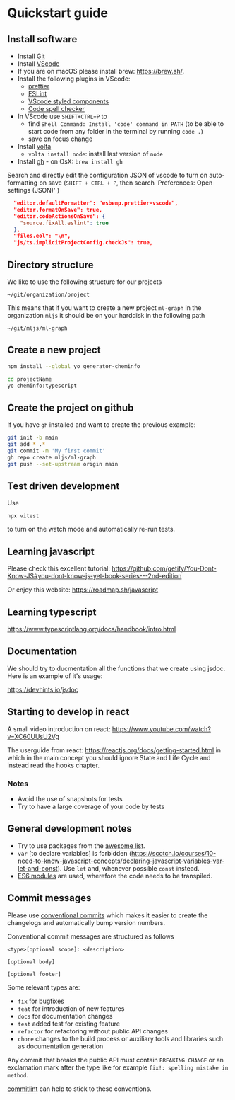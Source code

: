 # Quickstart guide

## Install software

- Install [Git](https://git-scm.com/book/en/v2/Getting-Started-Installing-Git)
- Install [VScode](https://code.visualstudio.com/)
- If you are on macOS please install brew: https://brew.sh/.
- Install the following plugins in VScode:
  - [prettier](https://marketplace.visualstudio.com/items?itemName=esbenp.prettier-vscode)
  - [ESLint](https://marketplace.visualstudio.com/items?itemName=dbaeumer.vscode-eslint)
  - [VScode styled components](https://marketplace.visualstudio.com/items?itemName=styled-components.vscode-styled-components)
  - [Code spell checker](https://marketplace.visualstudio.com/items?itemName=streetsidesoftware.code-spell-checker)
- In VScode use `SHIFT+CTRL+P` to
  - find `Shell Command: Install 'code' command in PATH` (to be able to start code from any folder in the terminal by running `code .`)
  - save on focus change
- Install [volta](https://docs.volta.sh/guide/getting-started)
  - `volta install node`: install last version of `node`
- Install [gh](https://github.com/cli/cli) - on OsX: `brew install gh`

Search and directly edit the configuration JSON of vscode to turn on auto-formatting on save (`SHIFT + CTRL + P`, then search 'Preferences: Open settings (JSON)' )

```json
  "editor.defaultFormatter": "esbenp.prettier-vscode",
  "editor.formatOnSave": true,
  "editor.codeActionsOnSave": {
    "source.fixAll.eslint": true
  },
  "files.eol": "\n",
  "js/ts.implicitProjectConfig.checkJs": true,
```

## Directory structure

We like to use the following structure for our projects

`~/git/organization/project`

This means that if you want to create a new project `ml-graph` in the organization `mljs` it should be on your harddisk in the following path

`~/git/mljs/ml-graph`

## Create a new project

```bash
npm install --global yo generator-cheminfo

cd projectName
yo cheminfo:typescript
```

## Create the project on github

If you have `gh` installed and want to create the previous example:

```bash
git init -b main
git add * .*
git commit -m 'My first commit'
gh repo create mljs/ml-graph
git push --set-upstream origin main
```

## Test driven development

Use

```
npx vitest
```

to turn on the watch mode and automatically re-run tests.

## Learning javascript

Please check this excellent tutorial: https://github.com/getify/You-Dont-Know-JS#you-dont-know-js-yet-book-series---2nd-edition

Or enjoy this website: https://roadmap.sh/javascript

## Learning typescript

https://www.typescriptlang.org/docs/handbook/intro.html

## Documentation

We should try to ducmentation all the functions that we create using jsdoc. Here is an example of it's usage:

https://devhints.io/jsdoc

## Starting to develop in react

A small video introduction on react: https://www.youtube.com/watch?v=XC60UUsU2Vg

The userguide from react: https://reactjs.org/docs/getting-started.html in which in the main concept you should ignore State and Life Cycle and instead read the hooks chapter.

### Notes

- Avoid the use of snapshots for tests
- Try to have a large coverage of your code by tests

## General development notes

- Try to use packages from the [awesome list](https://github.com/cheminfo/awesome).
- `var` [to declare variables] is forbidden (https://scotch.io/courses/10-need-to-know-javascript-concepts/declaring-javascript-variables-var-let-and-const). Use `let` and, whenever possible `const` instead.
- [ES6 modules](https://hacks.mozilla.org/2015/08/es6-in-depth-modules/) are used, wherefore the code needs to be transpiled.

## Commit messages

Please use [conventional commits](https://www.conventionalcommits.org/en/v1.0.0-beta.2/) which makes it easier to create the changelogs and automatically bump version numbers.

Conventional commit messages are structured as follows

```
<type>[optional scope]: <description>

[optional body]

[optional footer]
```

Some relevant types are:

- `fix` for bugfixes
- `feat` for introduction of new features
- `docs` for documentation changes
- `test` added test for existing feature
- `refactor` for refactoring without public API changes
- `chore` changes to the build process or auxiliary tools and libraries such as documentation generation

Any commit that breaks the public API must contain `BREAKING CHANGE` or an exclamation mark after the type like for example `fix!: spelling mistake in method`.

[commitlint](https://commitlint.js.org/#/) can help to stick to these conventions.
